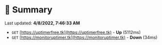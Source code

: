 # 📖 Summary
Last updated: **4/8/2022, 7:46:33 AM**

- `GET` [https://uptimerfree.tk](https://uptimerfree.tk) - **Up** (5112ms)
- `GET` [https://monitoruptimer.tk](https://monitoruptimer.tk) - **Down** (34ms)
